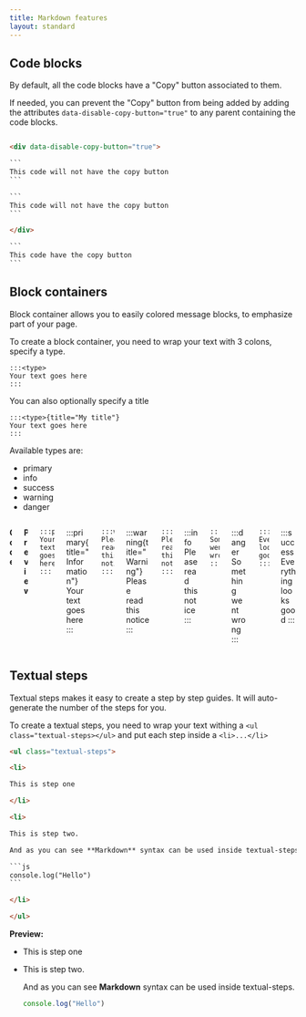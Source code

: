 ```yaml
---
title: Markdown features
layout: standard
---
```


## Code blocks

By default, all the code blocks have a "Copy" button associated to them.

If needed, you can prevent the "Copy" button from being added by adding the attributes `data-disable-copy-button="true"` to any parent containing the code blocks.

````html

<div data-disable-copy-button="true">

```
This code will not have the copy button
```

```
This code will not have the copy button
```

</div>

```
This code have the copy button
```
````

## Block containers

Block container allows you to easily colored message blocks, to emphasize part of your page.

To create a block container, you need to wrap your text with 3 colons, specify a type.

```
:::<type>
Your text goes here
:::
```

You can also optionally specify a title

```
:::<type>{title="My title"}
Your text goes here
:::
```

Available types are:

- primary
- info
- success
- warning
- danger

<div class="columns is-multiline is-mobile">
<div class="column is-6 has-text-centered">

**Code**

</div>
    <div class="column is-6 has-text-centered">

**Preview**

</div>
    <div class="column is-6">

```
:::primary{title="Information"}
Your text goes here
:::
```

</div>
    <div class="column is-6">

:::primary{title="Information"}
Your text goes here
:::

</div>
    <div class="column is-6">

```
:::warning{title="Warning"}
Please read this notice
:::
```

</div>
    <div class="column is-6">

:::warning{title="Warning"}
Please read this notice
:::

</div>
<div class="column is-6">

```
:::info
Please read this notice
:::
```

</div>
    <div class="column is-6">

:::info
Please read this notice
:::

</div>
<div class="column is-6">

```
:::danger
Something went wrong
:::
```

</div>
    <div class="column is-6">

:::danger
Something went wrong
:::

</div>
<div class="column is-6">

```
:::success
Everything looks good
:::
```

</div>
    <div class="column is-6">

:::success
Everything looks good
:::

</div>
</div>

## Textual steps

Textual steps makes it easy to create a step by step guides. It will auto-generate the number of the steps for you.

To create a textual steps, you need to wrap your text withing a `<ul class="textual-steps></ul>` and put each step inside a `<li>...</li>`

````html
<ul class="textual-steps">

<li>

This is step one

</li>

<li>

This is step two.

And as you can see **Markdown** syntax can be used inside textual-steps.

```js
console.log("Hello")
```

</li>

</ul>
````

**Preview:**

<ul class="textual-steps">

<li>

This is step one

</li>

<li>

This is step two.

And as you can see **Markdown** syntax can be used inside textual-steps.

```js
console.log("Hello")
```

</li>

</ul>
